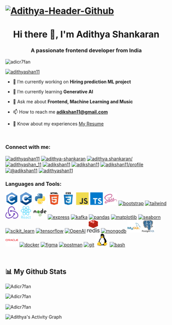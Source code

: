 # <a href="https://twitter.com/AdithyaShan11"><img src="https://i.ibb.co/mSLNHJm/Adithya-Header-Github.png" alt="Adithya-Header-Github" border="0" width="1000"></a>

<!-- **Adicr7fan/Adicr7fan** is a ✨ _special_ ✨ repository because its `README.md` (this file) appears on your GitHub profile. -->

<h1 align="center">Hi there 👋, I'm Adithya Shankaran</h1>
<h3 align="center">A passionate frontend developer from India</h3>

<p align="left"> <img src="https://komarev.com/ghpvc/?username=adicr7fan&label=Profile%20views&color=0e75b6&style=flat" alt="adicr7fan" /> </p>

<p align="left"> <a href="https://twitter.com/adithyashan11" target="blank"><img src="https://img.shields.io/twitter/follow/adithyashan11?logo=twitter&style=for-the-badge" alt="adithyashan11" /></a> </p>

- 🔭 I’m currently working on **Hiring prediction ML project**

- 🌱 I’m currently learning **Generative AI**

- 💬 Ask me about **Frontend, Machine Learning and Music**

- 📫 How to reach me **adikshan11@gmail.com**

- 📄 Know about my experiences [My Resume](https://drive.google.com/file/d/10gtAKLEn1z_qRYOJLrvH4_vO0bBOMadJ/view)

<!-- ### Blogs posts -->
<!-- BLOG-POST-LIST:START -->
<!-- BLOG-POST-LIST:END -->

<br>

<h3 align="left">Connect with me:</h3>
<p align="left">
<a href="https://twitter.com/adithyashan11" target="blank" title="Twitter"><img align="center" src="https://img.icons8.com/color/48/twitterx--v1.png" alt="adithyashan11" height="42" width="40"/></a>
<a href="https://linkedin.com/in/adithya-shankaran" target="blank" title="LinkedIn"><img align="center" src="https://raw.githubusercontent.com/rahuldkjain/github-profile-readme-generator/master/src/images/icons/Social/linked-in-alt.svg" alt="adithya-shankaran" height="30" width="40" /></a>
<a href="https://fb.com/adithya.shankaran/" target="blank" title="Facebook"><img align="center" src="https://raw.githubusercontent.com/rahuldkjain/github-profile-readme-generator/master/src/images/icons/Social/facebook.svg" alt="adithya.shankaran/" height="30" width="40" /></a>
<a href="https://www.codechef.com/users/adithyashan_11" target="blank" title="CodeChef"><img align="center" src="https://img.icons8.com/?size=100&id=LnZMjt9rZC3d&format=png&color=000000" alt="adithyashan_11" height="30" width="40" /></a>
<a href="https://codeforces.com/profile/adikshan11" target="blank" title="Codeforces"><img align="center" src="https://raw.githubusercontent.com/rahuldkjain/github-profile-readme-generator/master/src/images/icons/Social/codeforces.svg" alt="adikshan11" height="30" width="40" /></a>
<a href="https://www.leetcode.com/adikshan11" target="blank" title="LeetCode"><img align="center" src="https://raw.githubusercontent.com/rahuldkjain/github-profile-readme-generator/master/src/images/icons/Social/leet-code.svg" alt="adikshan11" height="30" width="40" /></a>
<a href="https://auth.geeksforgeeks.org/user/adikshan11/profile" target="blank" title="GeeksforGeeks"><img align="center" src="https://raw.githubusercontent.com/rahuldkjain/github-profile-readme-generator/master/src/images/icons/Social/geeks-for-geeks.svg" alt="adikshan11/profile" height="30" width="40" /></a>
<a href="https://medium.com/@adikshan11" target="blank" title="Medium"><img align="center" src="https://raw.githubusercontent.com/rahuldkjain/github-profile-readme-generator/master/src/images/icons/Social/medium.svg" alt="@adikshan11" height="30" width="40" /></a>
<a href="https://dev.to/adithyashan11" target="blank" title="Dev.to"><img align="center" src="https://raw.githubusercontent.com/rahuldkjain/github-profile-readme-generator/master/src/images/icons/Social/devto.svg" alt="adithyashan11" height="30" width="40" /></a>
</p>

<h3 align="left">Languages and Tools:</h3>
<p align="left">

<a href="https://www.cprogramming.com/" target="_blank" title="C"><img src="https://raw.githubusercontent.com/devicons/devicon/master/icons/c/c-original.svg" alt="c" width="40" height="40"/></a>
<a href="https://www.w3schools.com/cpp/" target="_blank" title="C++"><img src="https://raw.githubusercontent.com/devicons/devicon/master/icons/cplusplus/cplusplus-original.svg" alt="cplusplus" width="40" height="40"/></a>
<a href="https://www.python.org" target="_blank" title="Python"><img src="https://raw.githubusercontent.com/devicons/devicon/master/icons/python/python-original.svg" alt="python" width="40" height="40"/></a>
<a href="https://www.w3.org/html/" target="_blank" title="HTML5"><img src="https://raw.githubusercontent.com/devicons/devicon/master/icons/html5/html5-original-wordmark.svg" alt="html5" width="40" height="40"/></a>
<a href="https://www.w3schools.com/css/" target="_blank" title="CSS3"><img src="https://raw.githubusercontent.com/devicons/devicon/master/icons/css3/css3-original-wordmark.svg" alt="css3" width="40" height="40"/></a>
<a href="https://developer.mozilla.org/en-US/docs/Web/JavaScript" target="_blank" title="JavaScript"><img src="https://raw.githubusercontent.com/devicons/devicon/master/icons/javascript/javascript-original.svg" alt="javascript" width="40" height="40"/></a>
<a href="https://www.typescriptlang.org/" target="_blank" title="TypeScript"><img src="https://raw.githubusercontent.com/devicons/devicon/master/icons/typescript/typescript-original.svg" alt="typescript" width="40" height="40"/></a>
<a href="https://sass-lang.com" target="_blank" title="Sass"><img src="https://raw.githubusercontent.com/devicons/devicon/master/icons/sass/sass-original.svg" alt="sass" width="40" height="40"/></a>
<a href="https://getbootstrap.com" target="_blank" title="Bootstrap"><img src="https://upload.wikimedia.org/wikipedia/commons/b/b2/Bootstrap_logo.svg" alt="bootstrap" width="45" height="40"/></a>
<a href="https://tailwindcss.com/" target="_blank" title="TailwindCSS"><img src="https://www.vectorlogo.zone/logos/tailwindcss/tailwindcss-icon.svg" alt="tailwind" width="40" height="40"/></a>
<a href="https://redux.js.org" target="_blank" title="Redux"><img src="https://raw.githubusercontent.com/devicons/devicon/master/icons/redux/redux-original.svg" alt="redux" width="40" height="40"/></a>
<a href="https://reactjs.org/" target="_blank" title="React"><img src="https://raw.githubusercontent.com/devicons/devicon/master/icons/react/react-original-wordmark.svg" alt="react" width="40" height="40"/></a>
<a href="https://nodejs.org" target="_blank" title="Node.js"><img src="https://raw.githubusercontent.com/devicons/devicon/master/icons/nodejs/nodejs-original-wordmark.svg" alt="nodejs" width="40" height="40"/></a>
<a href="https://expressjs.com" target="_blank" title="Express.js"><img src="https://img.icons8.com/office/40/express-js.png" alt="express" width="40" height="40"/></a>
<a href="https://kafka.apache.org/" target="_blank" title="Apache Kafka"><img src="https://cdn.confluent.io/wp-content/uploads/kafka-icon-blue.jpg" alt="kafka" width="40" height="40"/></a>
<a href="https://pandas.pydata.org/" target="_blank" rel="noreferrer" title="Pandas"><img src="https://i.imgur.com/8MVO0Gf.png" alt="pandas" width="40" height="40"/></a>
<a href="https://matplotlib.org/" target="_blank" rel="noreferrer" title="Matplotlib"><img src="https://upload.wikimedia.org/wikipedia/commons/8/84/Matplotlib_icon.svg" alt="matplotlib" width="40" height="40"></a>
<a href="https://seaborn.pydata.org/" target="_blank" rel="noreferrer" title="Seaborn"><img src="https://seaborn.pydata.org/_images/logo-mark-lightbg.svg" alt="seaborn" width="40" height="40"/></a>
<a href="https://scikit-learn.org/" target="_blank" title="Scikit-learn"><img src="https://upload.wikimedia.org/wikipedia/commons/0/05/Scikit_learn_logo_small.svg" alt="scikit_learn" width="40" height="40"/></a>
<a href="https://www.tensorflow.org" target="_blank" title="TensorFlow"><img src="https://www.vectorlogo.zone/logos/tensorflow/tensorflow-icon.svg" alt="tensorflow" width="40" height="40"/></a>
<a href="https://openai.com/" target="_blank" rel="noreferrer" title="OpenAI"><img src="https://asset.brandfetch.io/idR3duQxYl/id7SNPKVQB.jpeg?updated=1718351869876" alt="OpenAI" width="40" height="40"></a>
<a href="https://redis.io" target="_blank" title="Redis"><img src="https://raw.githubusercontent.com/devicons/devicon/master/icons/redis/redis-original-wordmark.svg" alt="redis" width="40" height="40"/></a>
<a href="https://www.mongodb.com/" target="_blank" title="MongoDB"><img src="https://cdn.jsdelivr.net/gh/devicons/devicon@latest/icons/mongodb/mongodb-plain-wordmark.svg" alt="mongodb" width="40" height="40"/></a>
<a href="https://www.mysql.com/" target="_blank" title="MySQL"><img src="https://raw.githubusercontent.com/devicons/devicon/master/icons/mysql/mysql-original-wordmark.svg" alt="mysql" width="40" height="40"/></a>
<a href="https://www.postgresql.org" target="_blank" title="PostgreSQL"><img src="https://raw.githubusercontent.com/devicons/devicon/master/icons/postgresql/postgresql-original-wordmark.svg" alt="postgresql" width="40" height="40"/></a>
<a href="https://www.oracle.com/" target="_blank" title="Oracle"><img src="https://raw.githubusercontent.com/devicons/devicon/master/icons/oracle/oracle-original.svg" alt="oracle" width="40" height="40"/></a>
<a href="https://www.docker.com/" target="_blank" title="Docker"><img src="https://cdn.jsdelivr.net/gh/devicons/devicon@latest/icons/docker/docker-original.svg" alt="docker" width="40" height="40"/></a>
<a href="https://www.figma.com/" target="_blank" title="Figma"><img src="https://www.vectorlogo.zone/logos/figma/figma-icon.svg" alt="figma" width="40" height="40"/></a>
<a href="https://postman.com" target="_blank" title="Postman"><img src="https://www.vectorlogo.zone/logos/getpostman/getpostman-icon.svg" alt="postman" width="40" height="40"/></a>
<a href="https://git-scm.com/" target="_blank" title="Git"><img src="https://www.vectorlogo.zone/logos/git-scm/git-scm-icon.svg" alt="git" width="40" height="40"/></a>
<a href="https://www.linux.org/" target="_blank" title="Linux"><img src="https://raw.githubusercontent.com/devicons/devicon/master/icons/linux/linux-original.svg" alt="linux" width="40" height="40"/></a>
<a href="https://www.gnu.org/software/bash/" target="_blank" title="Bash"><img src="https://img.icons8.com/color/48/bash.png" alt="bash" width="40" height="40"/></a></p>
<br>

## 📊 My Github Stats
<p>&nbsp;<img align="left" src="https://github-readme-stats.vercel.app/api?username=Adicr7fan&show_icons=true&locale=en&&layout=compact&count_private=true&theme=react&hide_border=true&bg_color=0D1117" alt="Adicr7fan" /></p>

<p><img align="centre" src="https://github-readme-stats.vercel.app/api/top-langs?username=Adicr7fan&show_icons=true&locale=en&layout=compact&count_private=true&theme=react&hide_border=true&bg_color=0D1117&langs_count=8" alt="Adicr7fan" /></p>

<p><img  title="🔥 Get streak stats for your profile at git.io/streak-stats" align="center" src="https://github-readme-streak-stats.herokuapp.com/?user=Adicr7fan&count_private=true&layout=compact&theme=black-ice&hide_border=true&background=0E1117&stroke=0000" alt="Adicr7fan" /></p>

<p><img alt="Adithya's Activity Graph" src="https://github-readme-activity-graph.vercel.app/graph?username=Adicr7fan&bg_color=0D1117&color=61d9fb&line=61d9fb&point=ffffff&area=true&hide_border=true" /></p>
